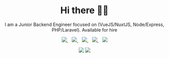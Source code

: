 <h1 align='center'>Hi there 👋🏾</h1>

<p align='center'>I am a Junior Backend Engineer focused on (VueJS/NuxtJS, Node/Express, PHP/Laravel). Available for hire </p>

<p align='center'>
<a href="https://wa.me/2347052053780?text=Hello Zubair" target="_blank">
  <img src="https://img.shields.io/badge/WHATSAPP-%2325D366.svg?&style=for-the-badge&logo=whatsapp&logoColor=white" />
</a>&nbsp;&nbsp;
<a href="https://twitter.com/AwedaIdris" target="_blank">
  <img src="https://img.shields.io/badge/twitter-%231DA1F2.svg?&style=for-the-badge&logo=twitter&logoColor=white" />
</a>&nbsp;&nbsp;
<a href="https://www.linkedin.com/in/abdulfatai-suleiman-706ba6172" target="_blank">
  <img src="https://img.shields.io/badge/linkedin-%230077B5.svg?&style=for-the-badge&logo=linkedin&logoColor=white" />
</a>&nbsp;&nbsp;
<a href="mailto:zubairidrisaweda@gmail.com" target="_blank">
  <img src="https://img.shields.io/badge/email me-%23D14836.svg?&style=for-the-badge&logo=gmail&logoColor=white" />
</a>&nbsp;&nbsp;
  <img src="https://gpvc.arturio.dev/iamnotstatic" />
  
  <p align = "center">
  <img src = "https://github-readme-stats.vercel.app/api?username=Zubs&show_icons=true&theme=tokyonight&line_height=27">
  <img src = "https://github-readme-stats.vercel.app/api/top-langs/?username=Zubs&hide=css,java,html&theme=tokyonight">
</p>
</p>
 
<!--
<p align='center'>
<a href="https://stackoverflow.com/users/10612336/iamnotstatic"><img src="https://stackoverflow.com/users/flair/10835183.png" width="208" height="58" alt="profile for Abdulfatai at Stack Overflow, Q&amp;A for professional and enthusiast programmers" title="profile for Abdulfatai at Stack Overflow, Q&amp;A for professional and enthusiast programmers"></a>&nbsp;&nbsp;
</p>
-->
